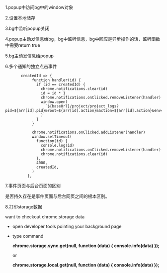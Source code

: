 1.popup中访问bg中的window对象

2.设置本地储存

3.bg中监听popup关闭

4.popup主动发信息给bg，bg中监听信息，bg中回应是异步操作的话，监听函数中需要return true

5.bg主动发信息给popup

6.多个通知的独立点击事件

~~~
       createdId => {
            function handler(id) {
              if (id == createdId) {
                chrome.notifications.clear(id)
                id = id * 1
                chrome.notifications.onClicked.removeListener(handler)
                window.open(
                  `${baseUrl}/project/project_logs?pid=${arr[id].pid}&root=${arr[id].action}&action=${arr[id].action}&env=${arr[id].env}&level=${arr[id].level}`,
                )
              }
            }

            chrome.notifications.onClicked.addListener(handler)
            window.setTimeout(
              function(id) {
                console.log(id)
                chrome.notifications.onClicked.removeListener(handler)
                chrome.notifications.clear(id)
              },
              4000,
              createdId,
            )
          },
~~~

7.事件页面与后台页面的区别

是否持久存在是事件页面与后台网页之间的根本区别。



8.打印storage数据

want to checkout chrome.storage data

- open developer tools pointing your background page

- type command

  **chrome.storage.sync.get(null, function (data) { console.info(data) });**

  or

  **chrome.storage.local.get(null, function (data) { console.info(data) });**